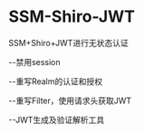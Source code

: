 # SSM-Shiro-JWT
SSM+Shiro+JWT进行无状态认证

--禁用session

--重写Realm的认证和授权

--重写Filter，使用请求头获取JWT

--JWT生成及验证解析工具

